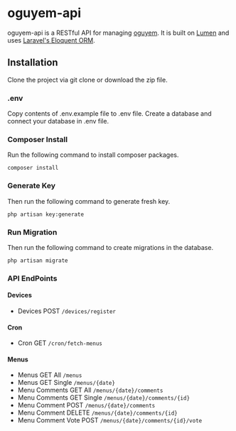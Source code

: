 # oguyem-api

oguyem-api is a RESTful API for managing [oguyem](https://github.com/mrfade/oguyem). It is built on [Lumen](https://lumen.laravel.com/docs/8.x) and uses [Laravel's Eloquent ORM](https://laravel.com/docs/8.x/eloquent).

## Installation

Clone the project via git clone or download the zip file.

### .env

Copy contents of .env.example file to .env file. Create a database and connect your database in .env file.

### Composer Install

Run the following command to install composer packages.

`composer install`

### Generate Key

Then run the following command to generate fresh key.

`php artisan key:generate`

### Run Migration

Then run the following command to create migrations in the database.

`php artisan migrate`

### API EndPoints

#### Devices

* Devices POST `/devices/register`

#### Cron

* Cron GET `/cron/fetch-menus`

#### Menus

* Menus GET All `/menus`
* Menus GET Single `/menus/{date}`
* Menu Comments GET All `/menus/{date}/comments`
* Menu Comments GET Single `/menus/{date}/comments/{id}`
* Menu Comment POST `/menus/{date}/comments`
* Menu Comment DELETE `/menus/{date}/comments/{id}`
* Menu Comment Vote POST `/menus/{date}/comments/{id}/vote`
